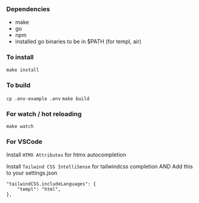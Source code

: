 ### Dependencies

- make
- go
- npm
- installed go binaries to be in $PATH (for templ, air)

### To install

`make install`

### To build

`cp .env-example .env`
`make build`

### For watch / hot reloading

`make watch`

### For VSCode

Install `HTMX Attributes` for htmx autocompletion

Install `Tailwind CSS IntelliSense` for tailwindcss completion
AND
Add this to your settings.json
```
"tailwindCSS.includeLanguages": {
    "templ": "html",
},
```